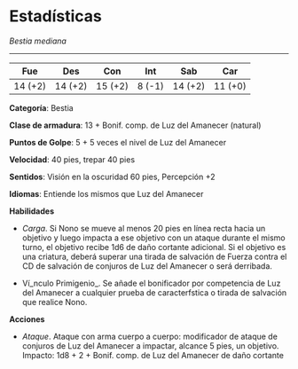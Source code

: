 # Estadísticas

_Bestia mediana_

***

| Fue     | Des     | Con     | Int    | Sab     | Car    |
|---------|---------|---------|--------|---------|--------|
| 14 (+2) | 14 (+2) | 15 (+2) | 8 (-1) | 14 (+2) | 11 (+0) |

**Categoría**: Bestia

**Clase de armadura**: 13 + Bonif. comp. de Luz del Amanecer (natural)

**Puntos de Golpe**: 5 + 5 veces el nivel de Luz del Amanecer

**Velocidad**: 40 pies, trepar 40 pies

**Sentidos**: Visión en la oscuridad 60 pies, Percepción +2

**Idiomas**: Entiende los mismos que Luz del Amanecer

**Habilidades**

* *Carga*. Si Nono se mueve al menos 20 pies en línea recta
hacia un objetivo y luego impacta a ese objetivo con un ataque durante el mismo turno, el objetivo
recibe 1d6 de daño cortante adicional. Si el objetivo es una
criatura, deberá superar una tirada de salvación de Fuerza
contra el CD de salvación de conjuros de Luz del Amanecer o será derribada.

* Ví_nculo Primigenio_. Se añade el bonificador por competencia de Luz del Amanecer
a cualquier prueba de caracterfstica o tirada de salvación que
realice Nono.

**Acciones**

* *Ataque*. Ataque con arma cuerpo a cuerpo: modificador de ataque de conjuros de Luz del Amanecer a impactar, alcance 5 pies, un objetivo. Impacto: 1d8 + 2 + Bonif. comp. de Luz del Amanecer de daño cortante